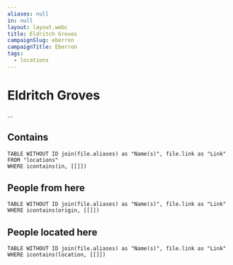 ```yaml
---
aliases: null
in: null
layout: layout.webc
title: Eldritch Groves
campaignSlug: eberron
campaignTitle: Eberron
tags:
  - locations
---
```

# Eldritch Groves

...

## Contains
```dataview
TABLE WITHOUT ID join(file.aliases) as "Name(s)", file.link as "Link"
FROM "locations"
WHERE icontains(in, [[]])
```

## People from here

```dataview
TABLE WITHOUT ID join(file.aliases) as "Name(s)", file.link as "Link"
WHERE icontains(origin, [[]])
```

## People located here

```dataview
TABLE WITHOUT ID join(file.aliases) as "Name(s)", file.link as "Link"
WHERE icontains(location, [[]])
```
